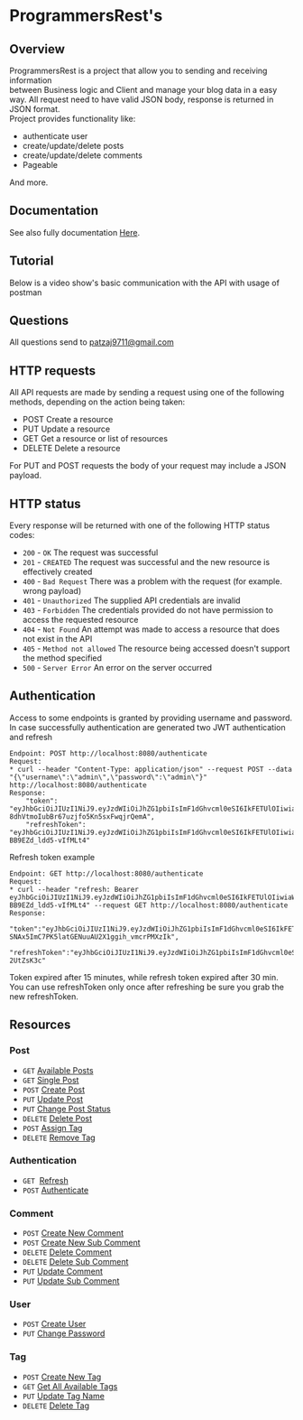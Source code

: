 # ProgrammersRest's

## Overview
ProgrammersRest is a project that allow you to sending and receiving information <br/>
between Business logic and Client and manage your blog data in a easy way. All request need to have valid JSON body, response is returned in JSON format.
<br/>Project provides functionality like:
* authenticate user
* create/update/delete posts
* create/update/delete comments
* Pageable 

And more.

## Documentation
See also fully documentation <a href="https://pzajac9711.github.io/programmersrest_back/index.html">Here</a>.

## Tutorial
Below is a video show's basic communication with the API with usage of postman<br/>

## Questions
All questions send to patzaj9711@gmail.com

## HTTP requests
All API requests are made by sending a request using one of the following methods, depending on the action being taken:

* POST Create a resource
* PUT Update a resource
* GET Get a resource or list of resources
* DELETE Delete a resource

For PUT and POST requests the body of your request may include a JSON payload.

## HTTP status
Every response will be returned with one of the following HTTP status codes:

* <code>200</code> - <code>OK</code> The request was successful 
* <code>201</code> - <code>CREATED</code> The request was successful and the new resource is effectively created
* <code>400</code> - <code>Bad Request</code> There was a problem with the request (for example. wrong payload)
* <code>401</code> - <code>Unauthorized</code> The supplied API credentials are invalid
* <code>403</code> - <code>Forbidden</code> The credentials provided do not have permission to access the requested resource
* <code>404</code> - <code>Not Found</code> An attempt was made to access a resource that does not exist in the API
* <code>405</code> - <code>Method not allowed</code> The resource being accessed doesn't support the method specified   
* <code>500</code> - <code>Server Error</code> An error on the server occurred


## Authentication
Access to some endpoints is granted by providing username and password.
<br/>In case successfully authentication are generated two JWT authentication and refresh
```
Endpoint: POST http://localhost:8080/authenticate
Request:
* curl --header "Content-Type: application/json" --request POST --data "{\"username\":\"admin\",\"password\":\"admin\"}" http://localhost:8080/authenticate
Response: 
    "token": "eyJhbGciOiJIUzI1NiJ9.eyJzdWIiOiJhZG1pbiIsImF1dGhvcml0eSI6IkFETUlOIiwiaWF0IjoxNTk5MDU0MzAyLCJleHAiOjE1OTkwNTUyMDJ9.C_EeiJdA-8dhVtmoIubBr67uzjfo5Kn5sxFwqjrQemA",
    "refreshToken": "eyJhbGciOiJIUzI1NiJ9.eyJzdWIiOiJhZG1pbiIsImF1dGhvcml0eSI6IkFETUlOIiwiaWF0IjoxNTk5MDU0MzAyLCJleHAiOjE1OTkwNTYxMDJ9.TUgz2i0PsLgDVLka2EzK9Sx-BB9EZd_ldd5-vIfMLt4"
```
Refresh token example
```
Endpoint: GET http://localhost:8080/authenticate
Request:
* curl --header "refresh: Bearer eyJhbGciOiJIUzI1NiJ9.eyJzdWIiOiJhZG1pbiIsImF1dGhvcml0eSI6IkFETUlOIiwiaWF0IjoxNTk5MDU0MzAyLCJleHAiOjE1OTkwNTYxMDJ9.TUgz2i0PsLgDVLka2EzK9Sx-BB9EZd_ldd5-vIfMLt4" --request GET http://localhost:8080/authenticate
Response:
    "token":"eyJhbGciOiJIUzI1NiJ9.eyJzdWIiOiJhZG1pbiIsImF1dGhvcml0eSI6IkFETUlOIiwiaWF0IjoxNTk5MDU0NTkzLCJleHAiOjE1OTkwNTU0OTN9.nk-SNAx5ImC7PK5latGENuuAU2X1ggih_vmcrPMXzIk",
    "refreshToken":"eyJhbGciOiJIUzI1NiJ9.eyJzdWIiOiJhZG1pbiIsImF1dGhvcml0eSI6IkFETUlOIiwiaWF0IjoxNTk5MDU0NTkzLCJleHAiOjE1OTkwNTYzOTN9._xOKNSjt9x2pE5yiIeczLTP9b9P_Kh2w8n-2UtZsK3c"
```
Token expired after 15 minutes, while refresh token expired after 30 min. <br/>
You can use refreshToken only once after refreshing be sure you grab the new refreshToken.

## Resources
### <b>Post</b>
* <code>GET</code> <a href="/docs/readme-doc/available-post.md">Available Posts</a>
* <code>GET</code> <a href="/docs/readme-doc/single-post.md">Single Post</a>
* <code>POST</code> <a href="/docs/readme-doc/create-post.md">Create Post</a>
* <code>PUT</code> <a href="/docs/readme-doc/update-post.md">Update Post</a>
* <code>PUT</code> <a href="/docs/readme-doc/change-status.md">Change Post Status</a>
* <code>DELETE</code> <a href="/docs/readme-doc/delete-post.md">Delete Post</a>
* <code>POST</code> <a href="/docs/readme-doc/delete-post.md">Assign Tag</a>
* <code>DELETE</code> <a href="/docs/readme-doc/delete-post.md">Remove Tag</a>

### <b>Authentication</b>
* <code>GET</code> &nbsp;<a href="/docs/readme-doc/refresh.md">Refresh</a>
* <code>POST</code> <a href="/docs/readme-doc/authenticate.md">Authenticate</a>

### Comment
* <code>POST</code> <a href="/docs/readme-doc/create-new-comment.md">Create New Comment </a>
* <code>POST</code> <a href="/docs/readme-doc/create-new-sub-comment.md">Create New Sub Comment </a>
* <code>DELETE</code> <a href="/docs/readme-doc/delete-comment.md">Delete Comment</a>
* <code>DELETE</code> <a href="/docs/readme-doc/delete-sub-comment.md">Delete Sub Comment</a>
* <code>PUT</code> <a href="/docs/readme-doc/update-comment.md">Update Comment</a>
* <code>PUT</code> <a href="/docs/readme-doc/update-sub-comment.md">Update Sub Comment</a>

### User
* <code>POST</code> <a href="/docs/readme-doc/create-new-user.md">Create User</a>
* <code>PUT</code> <a href="/docs/readme-doc/change-password.md">Change Password</a>

### Tag
* <code>POST</code> <a href="/docs/readme-doc/create-new-tag.md">Create New Tag</a>
* <code>GET</code> <a href="/docs/readme-doc/get-all-tags.md">Get All Available Tags</a>
* <code>PUT</code> <a href="/docs/readme-doc/update-tag-name.md">Update Tag Name</a>
* <code>DELETE</code> <a href="/docs/readme-doc/delete-tag.md">Delete Tag</a>

